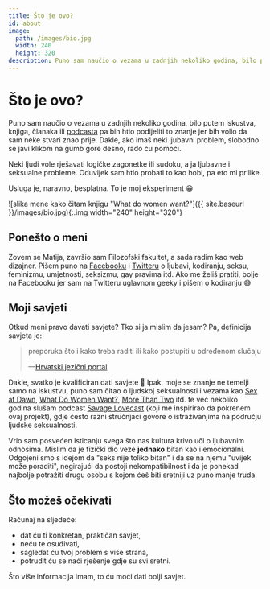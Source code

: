 ```yaml
---
title: Što je ovo?
id: about
image:
  path: /images/bio.jpg
  width: 240
  height: 320
description: Puno sam naučio o vezama u zadnjih nekoliko godina, bilo putem iskustva, knjiga, članaka ili podcasta pa bih htio podijeliti to znanje jer bih volio da sam neke stvari znao prije.
---
```


# Što je ovo?

Puno sam naučio o vezama u zadnjih nekoliko godina, bilo putem iskustva, knjiga, članaka ili [podcasta] pa bih htio podijeliti to znanje jer bih volio da sam neke stvari znao prije. Dakle, ako imaš neki ljubavni problem, slobodno se javi klikom na gumb gore desno, rado ću pomoći.

Neki ljudi vole rješavati logičke zagonetke ili sudoku, a ja ljubavne i seksualne probleme. Oduvijek sam htio probati to kao hobi, pa eto mi prilike.

Usluga je, naravno, besplatna. To je moj eksperiment :grin:

![slika mene kako čitam knjigu "What do women want?"]({{ site.baseurl }}/images/bio.jpg){:.img width="240" height="320"}

## Ponešto o meni

Zovem se Matija, završio sam Filozofski fakultet, a sada radim kao web dizajner. Pišem puno na [Facebooku] i [Twitteru] o ljubavi, kodiranju, seksu, feminizmu, umjetnosti, seksizmu, gay pravima itd. Ako me želiš pratiti, bolje na Facebooku jer sam na Twitteru uglavnom geeky i pišem o kodiranju :sweat_smile:

## Moji savjeti

Otkud meni pravo davati savjete? Tko si ja mislim da jesam? Pa, definicija savjeta je:

> preporuka što i kako treba raditi ili kako postupiti u određenom slučaju
>
> —[Hrvatski jezični portal]

Dakle, svatko je kvalificiran dati savjete :tada: Ipak, moje se znanje ne temelji samo na iskustvu, puno sam čitao o ljudskoj seksualnosti i vezama kao [Sex at Dawn], [What Do Women Want?], [More Than Two] itd. te već nekoliko godina slušam podcast [Savage Lovecast] (koji me inspirirao da pokrenem ovaj projekt), gdje često razni stručnjaci govore o istraživanjima na području ljudske seksualnosti.

Vrlo sam posvećen isticanju svega što nas kultura krivo uči o ljubavnim odnosima. Mislim da je fizički dio veze **jednako** bitan kao i emocionalni. Odgojeni smo s idejom da "seks nije toliko bitan" i da se na njemu "uvijek može poraditi", negirajući da postoji nekompatibilnost i da je ponekad najbolje potražiti drugu osobu s kojom ćeš biti sretniji uz puno manje truda.

## Što možeš očekivati

Računaj na sljedeće:

  - dat ću ti konkretan, praktičan savjet,
  - neću te osuđivati,
  - sagledat ću tvoj problem s više strana,
  - potrudit ću se naći rješenje gdje su svi sretni.

Što više informacija imam, to ću moći dati bolji savjet.

[podcasta]: https://en.wikipedia.org/wiki/Podcast
[facebooku]: https://www.facebook.com/silvenon
[twitteru]: https://twitter.com/silvenon
[Hrvatski jezični portal]: http://hjp.novi-liber.hr/index.php?show=search_by_id&id=dlZmXhI%3D
[Sex at Dawn]: http://amzn.com/0061707813
[What Do Women Want?]: http://amzn.com/0061906093
[More Than Two]: https://www.morethantwo.com/
[Savage Lovecast]: http://www.savagelovecast.com
